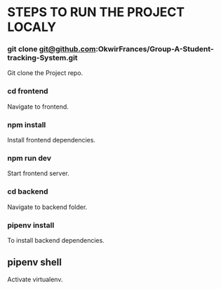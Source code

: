 # STEPS TO RUN THE PROJECT LOCALY

### git clone git@github.com:OkwirFrances/Group-A-Student-tracking-System.git 
Git clone the Project repo.

### cd frontend
Navigate to frontend.

### npm install
Install  frontend dependencies.
### npm run dev
Start frontend server.

### cd backend
Navigate to backend folder.

### pipenv install
To install backend dependencies.
## pipenv shell
Activate virtualenv.
